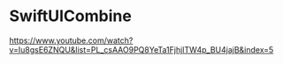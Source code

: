 # SwiftUICombine

https://www.youtube.com/watch?v=Iu8gsE6ZNQU&list=PL_csAAO9PQ8YeTa1FjhjITW4p_BU4jajB&index=5
